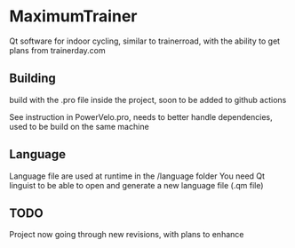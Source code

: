 # MaximumTrainer
Qt software for indoor cycling, similar to trainerroad, with the ability to get plans from trainerday.com

## Building
build with the .pro file inside the project, soon to be added to github actions


See instruction in PowerVelo.pro, needs to better handle dependencies, used to be build on the same machine

## Language
Language file are used at runtime in the /language folder
You need Qt linguist to be able to open and generate a new language file (.qm file)

## TODO
Project now going through new revisions, with plans to enhance
